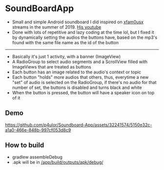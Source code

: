 # SoundBoardApp
- Small and simple Android soundboard I did inspired on [xfam0usx](https://www.twitch.tv/famousttv) streams in the summer of 2019. [His youtube](https://www.youtube.com/@FamousTTV/videos)
- Done with lots of repetitive and lazy coding at the time lol, but I fixed it by dynamically setting the audios the buttons have, based on the mp3's found with the same file name as the id of the button
___
- Basically it's just 1 activity, with a banner (ImageView)
- A RadioGroup to select audio segments and a ScrollView filled with ImageViews that are treated as buttons
- Each button has an image related to the audio's context or topic
- Each button "holds" more audios that others, thus, everytime a new "set" of audio is selected on the RadioGroup, if there's no audio for that number of set, the buttons is disabled and turns black and white
- When the button is pressed, the button will have a speaker icon on top of it

## Demo

https://github.com/p4ulor/Soundboard-App/assets/32241574/5150e32c-a1a0-466e-848b-997cf053d8c9

## How to build
- gradlew assembleDebug
- .apk will be in [/app/build/outputs/apk/debug/](./App/app/build/outputs/apk/debug/)
